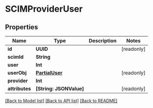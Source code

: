 # SCIMProviderUser

## Properties
Name | Type | Description | Notes
------------ | ------------- | ------------- | -------------
**id** | **UUID** |  | [readonly] 
**scimId** | **String** |  | 
**user** | **Int** |  | 
**userObj** | [**PartialUser**](PartialUser.md) |  | [readonly] 
**provider** | **Int** |  | 
**attributes** | **[String: JSONValue]** |  | [readonly] 

[[Back to Model list]](../README.md#documentation-for-models) [[Back to API list]](../README.md#documentation-for-api-endpoints) [[Back to README]](../README.md)



